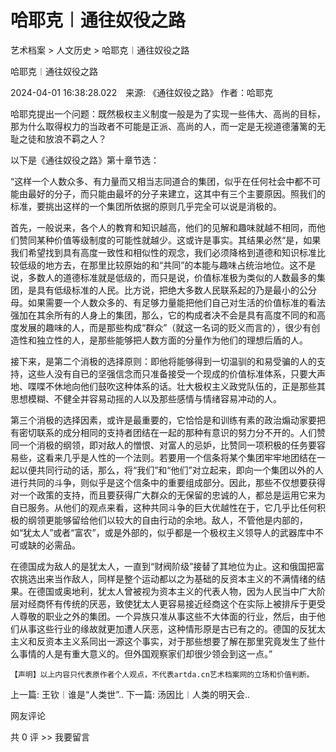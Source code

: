 # 哈耶克︱通往奴役之路

艺术档案 > 人文历史 > 哈耶克︱通往奴役之路

哈耶克︱通往奴役之路

2024-04-01 16:38:28.022　来源: 《通往奴役之路》 作者：哈耶克



哈耶克提出一个问题：既然极权主义制度一般是为了实现一些伟大、高尚的目标，那为什么取得权力的当政者不可能是正派、高尚的人，而一定是无视道德藩篱的无耻之徒和放浪不羁之人？ 

以下是《通往奴役之路》第十章节选：

 “这样一个人数众多、有力量而又相当志同道合的集团，似乎在任何社会中都不可能由最好的分子，而只能由最坏的分子来建立，这其中有三个主要原因。照我们的标准，要挑出这样的一个集团所依据的原则几乎完全可以说是消极的。

首先，一般说来，各个人的教育和知识越高，他们的见解和趣味就越不相同，而他们赞同某种价值等级制度的可能性就越少。这或许是事实。其结果必然“是，如果我们希望找到具有高度一致性和相似性的观念，我们必须降格到道德和知识标准比较低级的地方去，在那里比较原始的和“共同”的本能与趣味占统治地位。这不是说，多数人的道德标准就是低级的，而只是说，价值标准极为类似的人数最多的集团，是具有低级标准的人民。比方说，把绝大多数人民联系起的乃是最小的公分母。如果需要一个人数众多的、有足够力量能把他们自己对生活的价值标准的看法强加在其余所有的人身上的集团，那么，它的构成者决不会是具有高度不同的和高度发展的趣味的人，而是那些构成“群众”（就这一名词的贬义而言的），很少有创造性和独立性的人，是那些能够把人数方面的分量作为他们的理想后盾的人。

接下来，是第二个消极的选择原则：即他将能够得到一切温驯的和易受骗的人的支持，这些人没有自已的坚强信念而只准备接受一个现成的价值标准体系，只要大声地、喋喋不休地向他们鼓吹这种体系的话。壮大极权主义政党队伍的，正是那些其思想模糊、不健全并容易动摇的人以及那些感情与情绪容易冲动的人。

第三个消极的选择因素，或许是最重要的，它恰恰是和训练有素的政治煽动家要把有密切联系的成分相同的支持者团结在一起的那种有意识的努力分不开的。人们赞同一个消极的纲领，即对敌人的憎恨、对富人的忌妒，比赞同一项积极的任务要容易些，这看来几乎是人性的一个法则。若要用一个信条将某个集团牢牢地团结在一起以便共同行动的话，那么，将“我们”和“他们”对立起来，即向一个集团以外的人进行共同的斗争，则似乎是这个信条中的重要组成部分。因此，那些不仅想要获得对一个政策的支持，而且要获得广大群众的无保留的忠诚的人，都总是运用它来为自已服务。从他们的观点来看，这种共同斗争的巨大优越性在于，它几乎比任何积极的纲领更能够留给他们以较大的自由行动的余地。敌人，不管他是内部的，如“犹太人”或者“富农”，或是外部的，似乎都是一个极权主义领导人的武器库中不可或缺的必需品。

在德国成为敌人的是犹太人，一直到“财阀阶级”接替了其地位为止。这和俄国把富农挑选出来当作敌人，同样是整个运动都以之为基础的反资本主义的不满情绪的结果。在德国或奥地利，犹太人曾被视为资本主义的代表人物，因为人民当中广大阶层对经商怀有传统的厌恶，致使犹太人更容易接近经商这个在实际上被排斥于更受人尊敬的职业之外的集团。一个异族只准从事这些不大体面的行业，然后，由于他们从事这些行业的缘故就更加遭人厌恶，这种情形原是古已有之的。德国的反犹太主义和反资本主义系同出一源这个事实，对于那些想要了解在那里究竟发生了些什么事情的人是有重大意义的。但外国观察家们却很少领会到这一点。”

    【声明】以上内容只代表原作者个人观点，不代表artda.cn艺术档案网的立场和价值判断。

上一篇: 王钦︱谁是“人类世”..  下一篇: 汤因比︱人类的明天会..   

网友评论

共 0 评 >>  我要留言